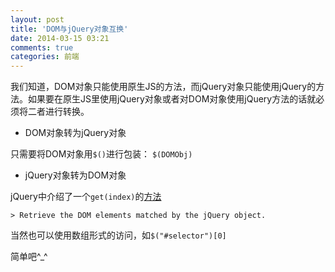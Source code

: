 ```yaml
---
layout: post
title: 'DOM与jQuery对象互换'
date: 2014-03-15 03:21
comments: true
categories: 前端
---
```

我们知道，DOM对象只能使用原生JS的方法，而jQuery对象只能使用jQuery的方法。如果要在原生JS里使用jQuery对象或者对DOM对象使用jQuery方法的话就必须将二者进行转换。

* DOM对象转为jQuery对象

只需要将DOM对象用`$()`进行包装：
`$(DOMObj)`

*  jQuery对象转为DOM对象

jQuery中介绍了一个`get(index)`的[方法](http://api.jquery.com/get/)

    > Retrieve the DOM elements matched by the jQuery object.

当然也可以使用数组形式的访问，如`$("#selector")[0]`

简单吧^_^